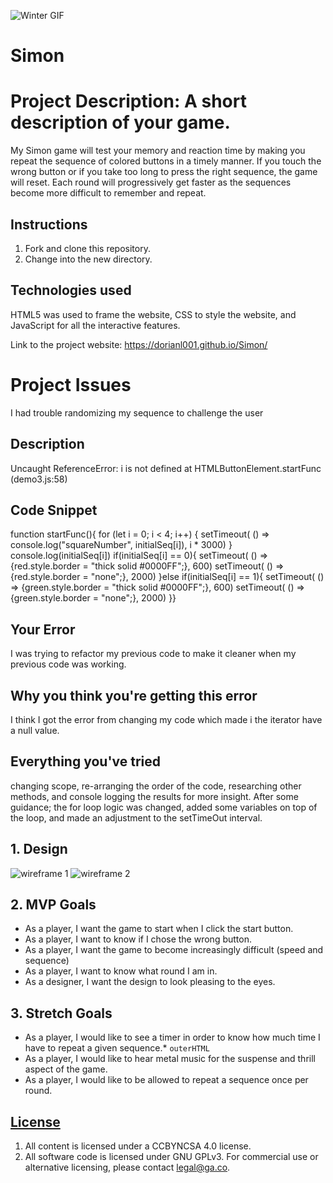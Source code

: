 ![Winter GIF](https://media.giphy.com/media/oxLsWbH1rvy2A/giphy.gif)

# Simon
# Project Description: A short description of your game.
My Simon game will test your memory and reaction time by 
making you repeat the sequence of colored buttons in a 
timely manner. If you touch the wrong button or if you 
take too long to press the right sequence, the game will 
reset. Each round will progressively get faster as the 
sequences become more difficult to remember and repeat.

## Instructions

1. Fork and clone this repository.
1. Change into the new directory.

## Technologies used

HTML5 was used to frame the website, CSS to style the website, and JavaScript for
all the interactive features.

Link to the project website: https://dorianl001.github.io/Simon/

# Project Issues
I had trouble randomizing my sequence to challenge the user
## Description
Uncaught ReferenceError: i is not defined
    at HTMLButtonElement.startFunc (demo3.js:58)

## Code Snippet
function startFunc(){
    for (let i = 0; i < 4; i++) {
        setTimeout( () => console.log("squareNumber", initialSeq[i]), i * 3000)
        }
        console.log(initialSeq[i])
    if(initialSeq[i] == 0){
    setTimeout( () => {red.style.border = "thick solid #0000FF";}, 600)
    setTimeout( () => {red.style.border = "none";}, 2000)
    }else if(initialSeq[i] == 1){
    setTimeout( () => {green.style.border = "thick solid #0000FF";}, 600)
    setTimeout( () => {green.style.border = "none";}, 2000)
    }}

## Your Error
I was trying to refactor my previous code to make it cleaner when my previous code was working.

## Why you think you're getting this error
I think I got the error from changing my code which made i the iterator have a null value. 

## Everything you've tried
changing scope, re-arranging the order of the code, researching other methods, and console logging the results for more insight. After some guidance; the for loop logic was changed, added some variables on top of the loop, and made an adjustment to the setTimeOut interval.

## 1. Design
![wireframe 1](https://i.imgur.com/su1EHDo.png)
![wireframe 2](https://i.imgur.com/E9dToM1.png)
 


## 2. MVP Goals
* As a player, I want the game to start when I click the start button.
* As a player, I want to know if I chose the wrong button.
* As a player, I want the game to become increasingly difficult (speed and sequence)
* As a player, I want to know what round I am in.
* As a designer, I want the design to look pleasing to the eyes.

## 3. Stretch Goals

* As a player, I would like to see a timer in order to know how much time I have to repeat a given sequence.* `outerHTML`
* As a player, I would like to hear metal music for the suspense and thrill aspect of the game.
* As a player, I would like to be allowed to repeat a sequence once per round.


## [License](LICENSE)

1.  All content is licensed under a CC­BY­NC­SA 4.0 license.
1.  All software code is licensed under GNU GPLv3. For commercial use or
    alternative licensing, please contact legal@ga.co.
